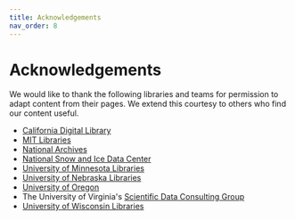 ```yaml
---
title: Acknowledgements
nav_order: 8
---
```


# Acknowledgements

We would like to thank the following libraries and teams for permission to adapt content from their pages. 
We extend this courtesy to others who find our content useful.

- [California Digital Library](http://www.cdlib.org/services/uc3/dmp/index.html)
- [MIT Libraries](https://libraries.mit.edu/data-management/)
- [National Archives](http://www.archives.gov/records-mgmt/initiatives/sustainable-faq.html)
- [National Snow and Ice Data Center](http://nsidc.org/about/use_copyright.html)
- [University of Minnesota Libraries](http://www.lib.umn.edu/datamanagement)
- [University of Nebraska Libraries](http://libraries.unl.edu/datacuration)
- [University of Oregon](http://library.uoregon.edu/datamanagement/index.html)
- The University of Virginia's [Scientific Data Consulting Group](http://www2.lib.virginia.edu/brown/data/)
- [University of Wisconsin Libraries](http://researchdata.wisc.edu/)
